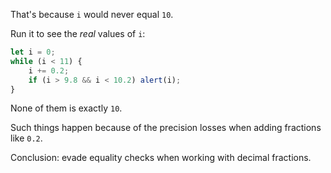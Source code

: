 That's because `i` would never equal `10`.

Run it to see the _real_ values of `i`:

```js run
let i = 0;
while (i < 11) {
    i += 0.2;
    if (i > 9.8 && i < 10.2) alert(i);
}
```

None of them is exactly `10`.

Such things happen because of the precision losses when adding fractions like `0.2`.

Conclusion: evade equality checks when working with decimal fractions.
